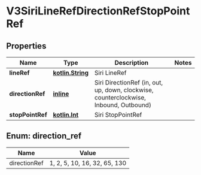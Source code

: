 # V3SiriLineRefDirectionRefStopPointRef

## Properties
Name | Type | Description | Notes
------------ | ------------- | ------------- | -------------
**lineRef** | [**kotlin.String**](.md) | Siri LineRef | 
**directionRef** | [**inline**](#DirectionRef) | Siri DirectionRef  (in, out, up, down, clockwise, counterclockwise, Inbound, Outbound) | 
**stopPointRef** | [**kotlin.Int**](.md) | Siri StopPointRef | 

<a name="DirectionRef"></a>
## Enum: direction_ref
Name | Value
---- | -----
directionRef | 1, 2, 5, 10, 16, 32, 65, 130
